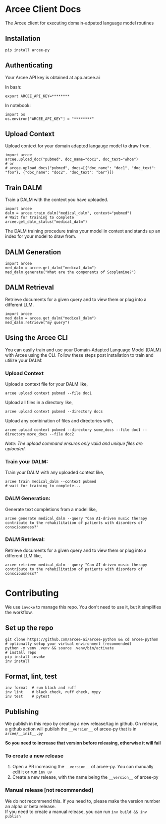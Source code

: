 # Arcee Client Docs

The Arcee client for executing domain-adpated language model routines

## Installation

```
pip install arcee-py
```

## Authenticating

Your Arcee API key is obtained at app.arcee.ai

In bash:

```
export ARCEE_API_KEY=********
```

In notebook:

```
import os
os.environ["ARCEE_API_KEY"] = "********"
```

## Upload Context

Upload context for your domain adapted langauge model to draw from.

```
import arcee
arcee.upload_doc("pubmed", doc_name="doc1", doc_text="whoa")
# or
# arcee.upload_docs("pubmed", docs=[{"doc_name": "doc1", "doc_text": "foo"}, {"doc_name": "doc2", "doc_text": "bar"}])
```

## Train DALM

Train a DALM with the context you have uploaded.

```
import arcee
dalm = arcee.train_dalm("medical_dalm", context="pubmed")
# Wait for training to complete
arcee.get_dalm_status("medical_dalm")
```

The DALM training procedure trains your model in context and stands up an index for your model to draw from.

## DALM Generation

```
import arcee
med_dalm = arcee.get_dalm("medical_dalm")
med_dalm.generate("What are the components of Scoplamine?")
```

## DALM Retrieval

Retrieve documents for a given query and to view them or plug into a different LLM.

```
import arcee
med_dalm = arcee.get_dalm("medical_dalm")
med_dalm.retrieve("my query")
```

## Using the Arcee CLI

You can easily train and use your Domain-Adapted Language Model (DALM) with Arcee using the CLI. Follow these steps post installation to train and utilize your DALM:

### Upload Context

Upload a context file for your DALM like,
```shell
arcee upload context pubmed --file doc1
```
Upload all files in a directory like,
```shell
arcee upload context pubmed --directory docs
```
Upload any combination of files and directories with,
```shell
arcee upload context pubmed --directory some_docs --file doc1 --directory more_docs --file doc2
```
*Note: The upload command ensures only valid and unique files are uploaded.*

### Train your DALM:
Train your DALM with any uploaded context like,
```shell
arcee train medical_dalm --context pubmed
# wait for training to complete...
```
### DALM Generation:
Generate text completions from a model like,
 ```shell
arcee generate medical_dalm --query "Can AI-driven music therapy contribute to the rehabilitation of patients with disorders of consciousness?"
```

### DALM Retrieval:
Retrieve documents for a given query and to view them or plug into a different LLM like,
```shell
arcee retrieve medical_dalm --query "Can AI-driven music therapy contribute to the rehabilitation of patients with disorders of consciousness?"
```

# Contributing

We use `invoke` to manage this repo. You don't need to use it, but it simplifies the workflow.
## Set up the repo
```shell
git clone https://github.com/arcee-ai/arcee-python && cd arcee-python
# optionally setup your virtual environment (recommended)
python -m venv .venv && source .venv/bin/activate
# install repo
pip install invoke
inv install
```

## Format, lint, test
```shell
inv format  # run black and ruff
inv lint    # black check, ruff check, mypy
inv test    # pytest
```

## Publishing
We publish in this repo by creating a new release/tag in github. On release, a github action will 
publish the `__version__` of arcee-py that is in `arcee/__init__.py`

**So you need to increase that version before releasing, otherwise it will fail**

### To create a new release
1. Open a PR increasing the `__version__` of arcee-py. You can manually edit it or run `inv uv`
2. Create a new release, with the name being the `__version__` of arcee-py

### Manual release [not recommended]

We do not recommend this. If you need to, please make the version number an alpha or beta release.<br>
If you need to create a manual release, you can run `inv build && inv publish`
